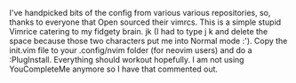 I've handpicked bits of the config from various various repositories, so, thanks to everyone that Open sourced their vimrcs. This is a simple stupid Vimrice catering to my fidgety brain. jk (I had to type j <space> k and delete the space because those two characters put me into Normal mode :').
Copy the init.vim file to your .config/nvim folder (for neovim users) and do a :PlugInstall. Everything should workout hopefully. I am not using YouCompleteMe anymore so I have that commented out.
